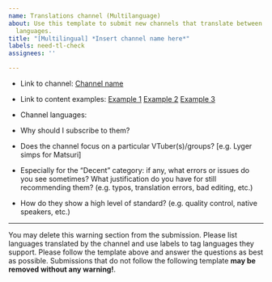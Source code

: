 ```yaml
---
name: Translations channel (Multilanguage)
about: Use this template to submit new channels that translate between multiple/unlisted
  languages.
title: "[Multilingual] *Insert channel name here*"
labels: need-tl-check
assignees: ''

---
```


- Link to channel:
  [Channel name](url)
  
- Link to content examples:
  [Example 1](url)
  [Example 2](url)
  [Example 3](url)

- Channel languages:

- Why should I subscribe to them?

- Does the channel focus on a particular VTuber(s)/groups? [e.g. Lyger simps for Matsuri]

- Especially for the “Decent” category: if any, what errors or issues do you see sometimes? What justification do you have for still recommending them?
  (e.g. typos, translation errors, bad editing, etc.)

- How do they show a high level of standard?
  (e.g. quality control, native speakers, etc.)

----
You may delete this warning section from the submission.
Please list languages translated by the channel and use labels to tag languages they support.
Please follow the template above and answer the questions as best as possible. Submissions that do not follow the following template **may be removed without any warning!**.
